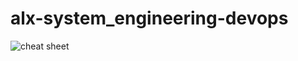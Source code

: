 # alx-system_engineering-devops

![cheat sheet](https://gist.github.com/samsonajulor/6ab49cd5a3617d9c51049448b7877bd5)
